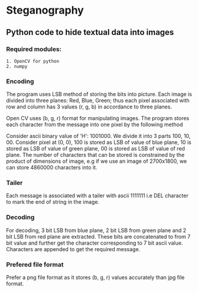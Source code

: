 # Steganography

## Python code to hide textual data into images

### Required modules:
    1. OpenCV for python
    2. numpy

### Encoding
  The program uses LSB method of storing the bits into picture. Each image is divided into three planes: Red, Blue, Green; thus each
  pixel associated with row and column has 3 values (r, g, b) in accordance to three planes.
  
  Open CV uses (b, g, r) format for manipulating images. The program stores each character from the message into one pixel by the
  following method
  
  Consider ascii binary value of 'H': 1001000. We divide it into 3 parts 100, 10, 00. Consider pixel at (0, 0), 100 is stored as LSB
  of value of blue plane, 10 is stored as LSB of value of green plane, 00 is stored as LSB of value of red plane. The number of 
  characters that can be stored is constrained by the product of dimensions of image, e.g if we use an image of 2700x1800, we can 
  store 4860000 characters into it.
  
### Tailer
  Each message is associated with a tailer with ascii 1111111 i.e DEL character to mark the end of string in the image.
  
### Decoding
  For decoding, 3 bit LSB from blue plane, 2 bit LSB from green plane and 2 bit LSB from red plane are extracted. These bits are 
  concatenated to from 7 bit value and further get the character corresponding to 7 bit ascii value. Characters are appended to get
  the required message.
  
### Prefered file format
  Prefer a png file format as it stores (b, g, r) values accurately than jpg file format. 
